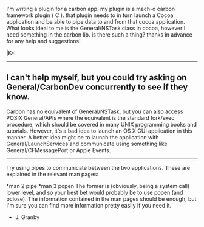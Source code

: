 

I'm writing a plugin for a carbon app.  my plugin is a mach-o carbon framework plugin ( C ).  that plugin needs to in turn launch a Cocoa application and be able to pipe data to and from that cocoa application.  What looks ideal to me is the General/NSTask class in cocoa, however I need something in the carbon lib.   is there such a thing?  thanks in advance for any help and suggestions!

|K<

----
I can't help myself, but you could try asking on General/CarbonDev concurrently to see if they know.
----

Carbon has no equivalent of General/NSTask, but you can also access POSIX General/APIs where the equivalent is the standard fork/exec procedure, which should be covered in many UNIX programming books and tutorials. However, it's a bad idea to launch an OS X GUI application in this manner. A better idea might be to launch the application with General/LaunchServices and communicate using something like General/CFMessagePort or Apple Events.

----

Try using pipes to communicate between the two applications.  These are explained in the relevant man pages:

*man 2 pipe
*man 3 popen
The former is (obviously, being a system call) lower level, and so your best bet would probably be to use popen (and pclose).  The information contained in the man pages should be enough, but I'm sure you can find more information pretty easily if you need it.
- J. Granby